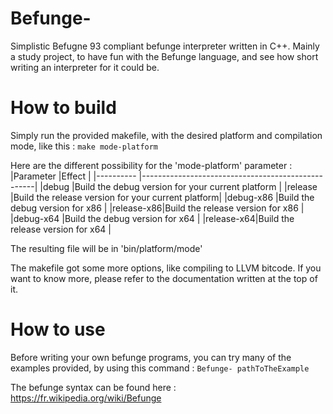 # Befunge-
Simplistic Befugne 93 compliant befunge interpreter written in C++. Mainly a study project, to have fun with the Befunge language, and see how short writing an interpreter for it could be.

# How to build
Simply run the provided makefile, with the desired platform and compilation mode, like this :
```make mode-platform```

Here are the different possibility for the 'mode-platform' parameter :
|Parameter  |Effect                 							|
|---------- |---------------------------------------------------|
|debug      |Build the debug version for your current platform  |
|release    |Build the release version for your current platform|
|debug-x86  |Build the debug version for x86					|
|release-x86|Build the release version for x86				 	|
|debug-x64  |Build the debug version for x64				    |
|release-x64|Build the release version for x64					|

The resulting file will be in 'bin/platform/mode'

The makefile got some more options, like compiling to LLVM bitcode. If you want to know more, please refer to the documentation written at the top of it.

# How to use
Before writing your own befunge programs, you can try many of the examples provided, by using this command :
```Befunge- pathToTheExample```

The befunge syntax can be found here :
https://fr.wikipedia.org/wiki/Befunge
